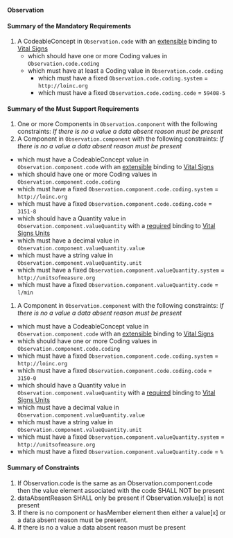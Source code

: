 **Observation**

#### Summary of the Mandatory Requirements
1.  A  CodeableConcept  in `Observation.code`
with an [extensible](http://hl7.org/fhir/R4/terminologies.html#extensible)
 binding to [Vital Signs](http://hl7.org/fhir/ValueSet/observation-vitalsignresult)
      - which should have one or more  Coding values  in `Observation.code.coding`
      - which must have at least  a  Coding value  in `Observation.code.coding`
         - which must have a fixed `Observation.code.coding.system` = `http://loinc.org`
         - which must have a fixed `Observation.code.coding.code` = `59408-5`

#### Summary of the Must Support Requirements
1. One or more  Components  in `Observation.component`
 with the following constraints: *If there is no a value a data absent reason must be present*
1.  A  Component  in `Observation.component`
 with the following constraints: *If there is no a value a data absent reason must be present*
   - which must have a  CodeableConcept value  in `Observation.component.code`
with an [extensible](http://hl7.org/fhir/R4/terminologies.html#extensible)
 binding to [Vital Signs](http://hl7.org/fhir/ValueSet/observation-vitalsignresult)
   - which should have one or more  Coding values  in `Observation.component.code.coding`
   - which must have a fixed `Observation.component.code.coding.system` = `http://loinc.org`
   - which must have a fixed `Observation.component.code.coding.code` = `3151-8`
   - which should have a  Quantity value  in `Observation.component.valueQuantity`
with a [required](http://hl7.org/fhir/R4/terminologies.html#required)
 binding to [Vital Signs Units](http://hl7.org/fhir/ValueSet/ucum-vitals-common|4.0.1)
   - which must have a  decimal value  in `Observation.component.valueQuantity.value`
   - which must have a  string value  in `Observation.component.valueQuantity.unit`
   - which must have a fixed `Observation.component.valueQuantity.system` = `http://unitsofmeasure.org`
   - which must have a fixed `Observation.component.valueQuantity.code` = `l/min`
1.  A  Component  in `Observation.component`
 with the following constraints: *If there is no a value a data absent reason must be present*
   - which must have a  CodeableConcept value  in `Observation.component.code`
with an [extensible](http://hl7.org/fhir/R4/terminologies.html#extensible)
 binding to [Vital Signs](http://hl7.org/fhir/ValueSet/observation-vitalsignresult)
   - which should have one or more  Coding values  in `Observation.component.code.coding`
   - which must have a fixed `Observation.component.code.coding.system` = `http://loinc.org`
   - which must have a fixed `Observation.component.code.coding.code` = `3150-0`
   - which should have a  Quantity value  in `Observation.component.valueQuantity`
with a [required](http://hl7.org/fhir/R4/terminologies.html#required)
 binding to [Vital Signs Units](http://hl7.org/fhir/ValueSet/ucum-vitals-common|4.0.1)
   - which must have a  decimal value  in `Observation.component.valueQuantity.value`
   - which must have a  string value  in `Observation.component.valueQuantity.unit`
   - which must have a fixed `Observation.component.valueQuantity.system` = `http://unitsofmeasure.org`
   - which must have a fixed `Observation.component.valueQuantity.code` = `%`

#### Summary of Constraints
1. If Observation.code is the same as an Observation.component.code then the value element associated with the code SHALL NOT be present
1. dataAbsentReason SHALL only be present if Observation.value[x] is not present
1. If there is no component or hasMember element then either a value[x] or a data absent reason must be present.
1. If there is no a value a data absent reason must be present
